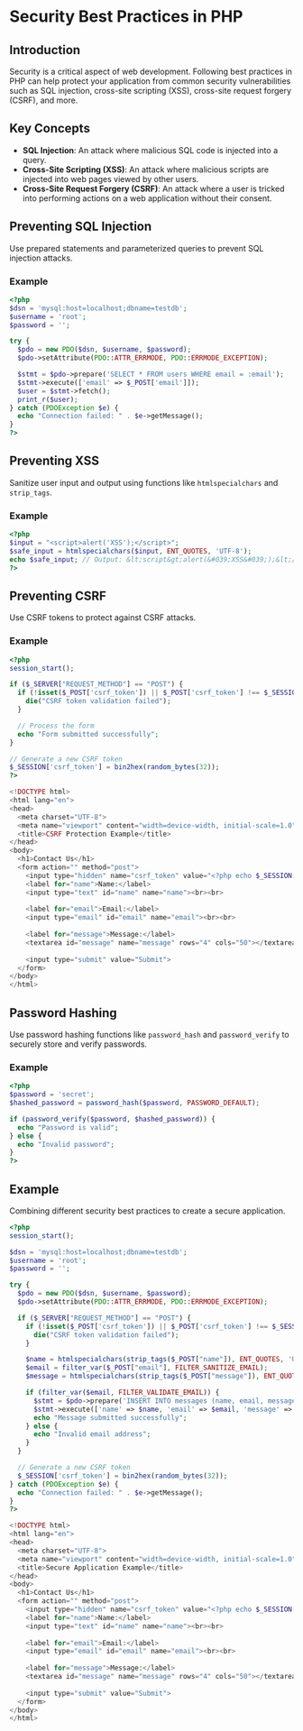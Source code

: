 # Security Best Practices in PHP

## Introduction

Security is a critical aspect of web development. Following best practices in PHP can help protect your application from common security vulnerabilities such as SQL injection, cross-site scripting (XSS), cross-site request forgery (CSRF), and more.

## Key Concepts

- **SQL Injection**: An attack where malicious SQL code is injected into a query.
- **Cross-Site Scripting (XSS)**: An attack where malicious scripts are injected into web pages viewed by other users.
- **Cross-Site Request Forgery (CSRF)**: An attack where a user is tricked into performing actions on a web application without their consent.

## Preventing SQL Injection

Use prepared statements and parameterized queries to prevent SQL injection attacks.

### Example

```php
<?php
$dsn = 'mysql:host=localhost;dbname=testdb';
$username = 'root';
$password = '';

try {
  $pdo = new PDO($dsn, $username, $password);
  $pdo->setAttribute(PDO::ATTR_ERRMODE, PDO::ERRMODE_EXCEPTION);

  $stmt = $pdo->prepare('SELECT * FROM users WHERE email = :email');
  $stmt->execute(['email' => $_POST['email']]);
  $user = $stmt->fetch();
  print_r($user);
} catch (PDOException $e) {
  echo "Connection failed: " . $e->getMessage();
}
?>
```

## Preventing XSS

Sanitize user input and output using functions like `htmlspecialchars` and `strip_tags`.

### Example

```php
<?php
$input = "<script>alert('XSS');</script>";
$safe_input = htmlspecialchars($input, ENT_QUOTES, 'UTF-8');
echo $safe_input; // Output: &lt;script&gt;alert(&#039;XSS&#039;);&lt;/script&gt;
?>
```

## Preventing CSRF

Use CSRF tokens to protect against CSRF attacks.

### Example

```php
<?php
session_start();

if ($_SERVER["REQUEST_METHOD"] == "POST") {
  if (!isset($_POST['csrf_token']) || $_POST['csrf_token'] !== $_SESSION['csrf_token']) {
    die("CSRF token validation failed");
  }

  // Process the form
  echo "Form submitted successfully";
}

// Generate a new CSRF token
$_SESSION['csrf_token'] = bin2hex(random_bytes(32));
?>

<!DOCTYPE html>
<html lang="en">
<head>
  <meta charset="UTF-8">
  <meta name="viewport" content="width=device-width, initial-scale=1.0">
  <title>CSRF Protection Example</title>
</head>
<body>
  <h1>Contact Us</h1>
  <form action="" method="post">
    <input type="hidden" name="csrf_token" value="<?php echo $_SESSION['csrf_token']; ?>">
    <label for="name">Name:</label>
    <input type="text" id="name" name="name"><br><br>
    
    <label for="email">Email:</label>
    <input type="email" id="email" name="email"><br><br>
    
    <label for="message">Message:</label>
    <textarea id="message" name="message" rows="4" cols="50"></textarea><br><br>
    
    <input type="submit" value="Submit">
  </form>
</body>
</html>
```

## Password Hashing

Use password hashing functions like `password_hash` and `password_verify` to securely store and verify passwords.

### Example

```php
<?php
$password = 'secret';
$hashed_password = password_hash($password, PASSWORD_DEFAULT);

if (password_verify($password, $hashed_password)) {
  echo "Password is valid";
} else {
  echo "Invalid password";
}
?>
```

## Example

Combining different security best practices to create a secure application.

```php
<?php
session_start();

$dsn = 'mysql:host=localhost;dbname=testdb';
$username = 'root';
$password = '';

try {
  $pdo = new PDO($dsn, $username, $password);
  $pdo->setAttribute(PDO::ATTR_ERRMODE, PDO::ERRMODE_EXCEPTION);

  if ($_SERVER["REQUEST_METHOD"] == "POST") {
    if (!isset($_POST['csrf_token']) || $_POST['csrf_token'] !== $_SESSION['csrf_token']) {
      die("CSRF token validation failed");
    }

    $name = htmlspecialchars(strip_tags($_POST["name"]), ENT_QUOTES, 'UTF-8');
    $email = filter_var($_POST["email"], FILTER_SANITIZE_EMAIL);
    $message = htmlspecialchars(strip_tags($_POST["message"]), ENT_QUOTES, 'UTF-8');

    if (filter_var($email, FILTER_VALIDATE_EMAIL)) {
      $stmt = $pdo->prepare('INSERT INTO messages (name, email, message) VALUES (:name, :email, :message)');
      $stmt->execute(['name' => $name, 'email' => $email, 'message' => $message]);
      echo "Message submitted successfully";
    } else {
      echo "Invalid email address";
    }
  }

  // Generate a new CSRF token
  $_SESSION['csrf_token'] = bin2hex(random_bytes(32));
} catch (PDOException $e) {
  echo "Connection failed: " . $e->getMessage();
}
?>

<!DOCTYPE html>
<html lang="en">
<head>
  <meta charset="UTF-8">
  <meta name="viewport" content="width=device-width, initial-scale=1.0">
  <title>Secure Application Example</title>
</head>
<body>
  <h1>Contact Us</h1>
  <form action="" method="post">
    <input type="hidden" name="csrf_token" value="<?php echo $_SESSION['csrf_token']; ?>">
    <label for="name">Name:</label>
    <input type="text" id="name" name="name"><br><br>
    
    <label for="email">Email:</label>
    <input type="email" id="email" name="email"><br><br>
    
    <label for="message">Message:</label>
    <textarea id="message" name="message" rows="4" cols="50"></textarea><br><br>
    
    <input type="submit" value="Submit">
  </form>
</body>
</html>
